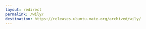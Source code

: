 ```yaml
---
layout: redirect
permalink: /wily/
destination: https://releases.ubuntu-mate.org/archived/wily/
---
```

